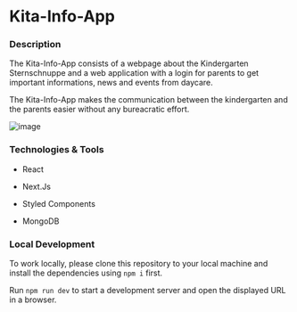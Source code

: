 # Kita-Info-App

### Description

The Kita-Info-App consists of a webpage about the Kindergarten Sternschnuppe and a web application with a login for parents to get important informations, news and events from daycare.

The Kita-Info-App makes the communication between the kindergarten and the parents easier without any bureacratic effort.

![image](https://github.com/user-attachments/assets/ca10f611-2582-4ecd-bd6b-9bd45182633e)

### Technologies & Tools

 - React 

 - Next.Js

 - Styled Components

 - MongoDB

### Local Development

To work locally, please clone this repository to your local machine and install the dependencies using `npm i` first.

Run `npm run dev` to start a development server and open the displayed URL in a browser.



